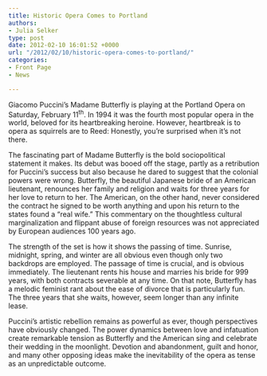 ```yaml
---
title: Historic Opera Comes to Portland
authors:
- Julia Selker
type: post
date: 2012-02-10 16:01:52 +0000
url: "/2012/02/10/historic-opera-comes-to-portland/"
categories:
- Front Page
- News

---
```

Giacomo Puccini’s Madame Butterfly is playing at the Portland Opera on Saturday, February 11<sup>th</sup>. In 1994 it was the fourth most popular opera in the world, beloved for its heartbreaking heroine. However, heartbreak is to opera as squirrels are to Reed: Honestly, you’re surprised when it’s not there.

The fascinating part of Madame Butterfly is the bold sociopolitical statement it makes. Its debut was booed off the stage, partly as a retribution for Puccini’s success but also because he dared to suggest that the colonial powers were wrong. Butterfly, the beautiful Japanese bride of an American lieutenant, renounces her family and religion and waits for three years for her love to return to her. The American, on the other hand, never considered the contract he signed to be worth anything and upon his return to the states found a “real wife.” This commentary on the thoughtless cultural marginalization and flippant abuse of foreign resources was not appreciated by European audiences 100 years ago.

The strength of the set is how it shows the passing of time. Sunrise, midnight, spring, and winter are all obvious even though only two backdrops are employed. The passage of time is crucial, and is obvious immediately. The lieutenant rents his house and marries his bride for 999 years, with both contracts severable at any time. On that note, Butterfly has a melodic feminist rant about the ease of divorce that is particularly fun. The three years that she waits, however, seem longer than any infinite lease.

Puccini’s artistic rebellion remains as powerful as ever, though perspectives have obviously changed. The power dynamics between love and infatuation create remarkable tension as Butterfly and the American sing and celebrate their wedding in the moonlight. Devotion and abandonment, guilt and honor, and many other opposing ideas make the inevitability of the opera as tense as an unpredictable outcome.